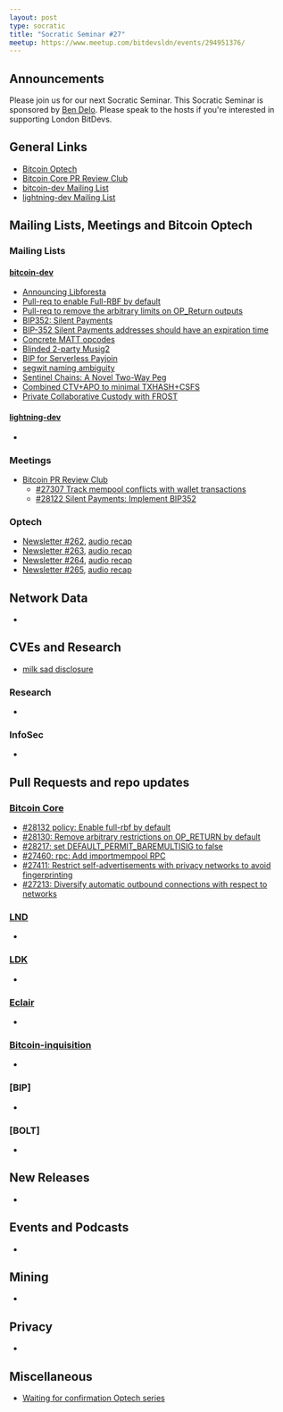 ```yaml
---
layout: post
type: socratic
title: "Socratic Seminar #27"
meetup: https://www.meetup.com/bitdevsldn/events/294951376/
---
```


## Announcements

Please join us for our next Socratic Seminar. This Socratic Seminar is sponsored by [Ben Delo](https://twitter.com/bendelo).
Please speak to the hosts if you're interested in supporting London BitDevs.

## General Links

* [Bitcoin Optech](https://bitcoinops.org)
* [Bitcoin Core PR Review Club](https://bitcoincore.reviews)
* [bitcoin-dev Mailing List](https://lists.linuxfoundation.org/pipermail/bitcoin-dev)
* [lightning-dev Mailing List](https://lists.linuxfoundation.org/pipermail/lightning-dev)

## Mailing Lists, Meetings and Bitcoin Optech
### Mailing Lists
#### [bitcoin-dev](https://lists.linuxfoundation.org/pipermail/bitcoin-dev)
- [Announcing Libforesta](https://lists.linuxfoundation.org/pipermail/bitcoin-dev/2023-August/021832.html)
- [Pull-req to enable Full-RBF by default](https://lists.linuxfoundation.org/pipermail/bitcoin-dev/2023-August/021831.html)
- [Pull-req to remove the arbitrary limits on OP\_Return outputs](https://lists.linuxfoundation.org/pipermail/bitcoin-dev/2023-August/021840.html)
- [BIP352: Silent Payments](https://lists.linuxfoundation.org/pipermail/bitcoin-dev/2023-August/021844.html)
- [BIP-352 Silent Payments addresses should have an expiration time](https://lists.linuxfoundation.org/pipermail/bitcoin-dev/2023-August/021849.html)
- [Concrete MATT opcodes](https://lists.linuxfoundation.org/pipermail/bitcoin-dev/2023-August/021856.html)
- [Blinded 2-party Musig2](https://lists.linuxfoundation.org/pipermail/bitcoin-dev/2023-August/021860.html)
- [BIP for Serverless Payjoin](https://lists.linuxfoundation.org/pipermail/bitcoin-dev/2023-August/021868.html)
- [segwit naming ambiguity](https://lists.linuxfoundation.org/pipermail/bitcoin-dev/2023-August/021875.html)
- [Sentinel Chains: A Novel Two-Way Peg](https://lists.linuxfoundation.org/pipermail/bitcoin-dev/2023-August/021894.html)
- [Combined CTV+APO to minimal TXHASH+CSFS](https://lists.linuxfoundation.org/pipermail/bitcoin-dev/2023-August/021907.html)
- [Private Collaborative Custody with FROST](https://lists.linuxfoundation.org/pipermail/bitcoin-dev/2023-August/021917.html)

#### [lightning-dev](https://lists.linuxfoundation.org/pipermail/lightning-dev)
-

### Meetings
- [Bitcoin PR Review Club](https://bitcoincore.reviews)
  - [#27307 Track mempool conflicts with wallet transactions](https://bitcoincore.reviews/27307)
  - [#28122 Silent Payments: Implement BIP352](https://bitcoincore.reviews/28122)

### Optech
- [Newsletter #262](https://bitcoinops.org/en/newsletters/2023/08/02/), [audio recap](https://bitcoinops.org/en/podcast/2023/08/03/)
- [Newsletter #263](https://bitcoinops.org/en/newsletters/2023/08/09/), [audio recap](https://bitcoinops.org/en/podcast/2023/08/10/)
- [Newsletter #264](https://bitcoinops.org/en/newsletters/2023/08/16/), [audio recap](https://bitcoinops.org/en/podcast/2023/08/17/)
- [Newsletter #265](https://bitcoinops.org/en/newsletters/2023/08/23/), [audio recap](https://bitcoinops.org/en/podcast/2023/08/24/)

## Network Data
-

## CVEs and Research

- [milk sad disclosure](https://milksad.info/)

### Research
-

### InfoSec
-

## Pull Requests and repo updates
### [Bitcoin Core](https://github.com/bitcoin/bitcoin)

- [#28132 policy: Enable full-rbf by default](https://github.com/bitcoin/bitcoin/pull/28132)
- [#28130: Remove arbitrary restrictions on OP_RETURN by default](https://github.com/bitcoin/bitcoin/pull/28130)
- [#28217: set DEFAULT_PERMIT_BAREMULTISIG to false](https://github.com/bitcoin/bitcoin/pull/28217)
- [#27460: rpc: Add importmempool RPC](https://github.com/bitcoin/bitcoin/pull/27460)
- [#27411: Restrict self-advertisements with privacy networks to avoid fingerprinting](https://github.com/bitcoin/bitcoin/pull/27411)
- [#27213: Diversify automatic outbound connections with respect to networks](https://github.com/bitcoin/bitcoin/pull/27213)


### [LND](https://github.com/lightningnetwork/lnd)
-

### [LDK](https://github.com/lightningdevkit/rust-lightning)
-

### [Eclair](https://github.com/ACINQ/eclair)
-

### [Bitcoin-inquisition](https://github.com/bitcoin-inquisition/bitcoin)
-

### [BIP]
-

### [BOLT]
-

## New Releases
-

## Events and Podcasts
-

## Mining
-

## Privacy
-

## Miscellaneous

- [Waiting for confirmation Optech series](https://bitcoinops.org/en/blog/waiting-for-confirmation/)

